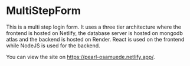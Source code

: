 # MultiStepForm

This is a multi step login form. It uses a three tier architecture where the frontend is hosted on Netlify, the database server is hosted on mongodb atlas and the backend is hosted on Render. 
React is used on the frontend while NodeJS is used for the backend.

You can view the site on https://pearl-osamuede.netlify.app/.

